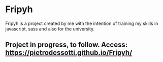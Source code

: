 # Fripyh
 Fripyh is a project created by me with the intention of training my skills in javascript, sass and also for the university.

## Project in progress, to follow. Access:  https://pietrodessotti.github.io/Fripyh/
